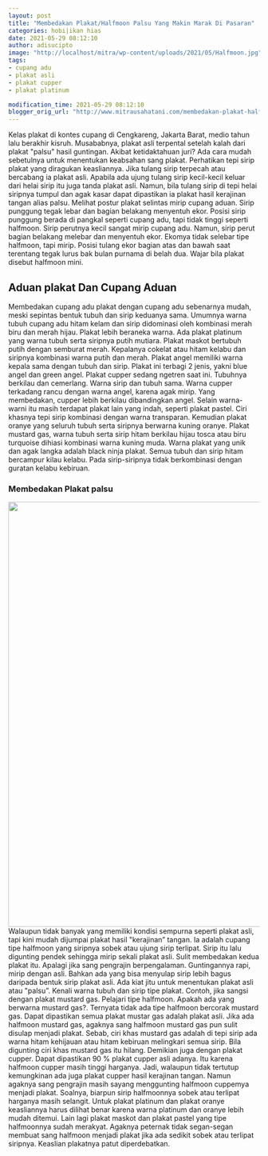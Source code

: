 ```yaml
---
layout: post
title: "Membedakan Plakat/Halfmoon Palsu Yang Makin Marak Di Pasaran"
categories: hobi|ikan hias
date: 2021-05-29 08:12:10
author: adisucipto
image: "http://localhost/mitra/wp-content/uploads/2021/05/Halfmoon.jpg"
tags:
- cupang adu
- plakat asli
- plakat cupper
- plakat platinum

modification_time: 2021-05-29 08:12:10
blogger_orig_url: "http://www.mitrausahatani.com/membedakan-plakat-halfmoon-palsu.html"
---
```


Kelas plakat di kontes cupang di Cengkareng, Jakarta Barat, medio tahun lalu berakhir kisruh. Musababnya, plakat asli terpental setelah kalah dari plakat "palsu" hasil guntingan. Akibat ketidaktahuan juri?
Ada cara mudah sebetulnya untuk menentukan keabsahan sang plakat. Perhatikan tepi sirip plakat yang diragukan keasliannya. Jika tulang sirip terpecah atau bercabang ia plakat asli. Apabila ada ujung tulang sirip kecil-kecil keluar dari helai sirip itu juga tanda plakat asli. Namun, bila tulang sirip di tepi helai siripnya tumpul dan agak kasar dapat dipastikan ia plakat hasil kerajinan tangan alias palsu.
Melihat postur plakat selintas mirip cupang aduan. Sirip punggung tegak lebar dan bagian belakang menyentuh ekor. Posisi sirip punggung berada di pangkal seperti cupang adu, tapi tidak tinggi seperti halfmoon. Sirip perutnya kecil sangat mirip cupang adu. Namun, sirip perut bagian belakang melebar dan menyentuh ekor.
Ekomya tidak selebar tipe halfmoon, tapi mirip. Posisi tulang ekor bagian atas dan bawah saat terentang tegak lurus bak bulan purnama di belah dua. Wajar bila plakat disebut halfmoon mini.
<h2 id="Aduan">Aduan plakat Dan Cupang Aduan</h2>
Membedakan cupang adu plakat dengan cupang adu sebenarnya mudah, meski sepintas bentuk tubuh dan sirip keduanya sama. Umumnya warna tubuh cupang adu hitam kelam dan sirip didominasi oleh kombinasi merah biru dan merah hijau.
Plakat lebih beraneka warna. Ada plakat platinum yang warna tubuh serta siripnya putih mutiara. Plakat maskot bertubuh putih dengan semburat merah. Kepalanya cokelat atau hitam kelabu dan siripnya kombinasi warna putih dan merah. Plakat angel memiliki warna kepala sama dengan tubuh dan sirip. Plakat ini terbagi 2 jenis, yakni blue angel dan green angel.
Plakat cupper sedang ngetren saat ini. Tubuhnya berkilau dan cemerlang. Warna sirip dan tubuh sama. Warna cupper terkadang rancu dengan warna angel, karena agak mirip. Yang membedakan, cupper lebih berkilau dibandingkan angel.
Selain warna-warni itu masih terdapat plakat lain yang indah, seperti plakat pastel. Ciri khasnya tepi sirip kombinasi dengan warna transparan. Kemudian plakat oranye yang seluruh tubuh serta siripnya berwarna kuning oranye.
Plakat mustard gas, warna tubuh serta sirip hitam berkilau hijau tosca atau biru turquoise dihiasi kombinasi warna kuning muda. Warna plakat yang unik dan agak langka adalah black ninja plakat. Semua tubuh dan sirip hitam bercampur kilau kelabu. Pada sirip-siripnya tidak berkombinasi dengan guratan kelabu kebiruan.
<h3 id="Plakat">Membedakan Plakat palsu</h3>
<a href="http://localhost/mitra/wp-content/uploads/2021/05/Plakat.jpg"><img src="http://localhost/mitra/wp-content/uploads/2021/05/Plakat.jpg" alt="" width="1511" height="850" class="aligncenter size-full wp-image-11694" /></a>
Walaupun tidak banyak yang memiliki kondisi sempurna seperti plakat asli, tapi kini mudah dijumpai plakat hasil "kerajinan” tangan. Ia adalah cupang tipe halfmoon yang siripnya sobek atau ujung sirip terlipat. Sirip itu lalu digunting pendek sehingga mirip sekali plakat asli.
Sulit membedakan kedua plakat itu. Apalagi jika sang pengrajin berpengalaman. Guntingannya rapi, mirip dengan asli. Bahkan ada yang bisa menyulap sirip lebih bagus daripada bentuk sirip plakat asli.
Ada kiat jitu untuk menentukan plakat asli atau "palsu”. Kenali warna tubuh dan sirip tipe plakat. Contoh, jika sangsi dengan plakat mustard gas. Pelajari tipe halfmoon. Apakah ada yang berwarna mustard gas?. Ternyata tidak ada tipe halfmoon bercorak mustard gas. Dapat dipastikan semua plakat mustar gas adalah plakat asli.
Jika ada halfmoon mustard gas, agaknya sang halfmoon mustard gas pun sulit disulap menjadi plakat. Sebab, ciri khas mustard gas adalah di tepi sirip ada warna hitam kehijauan atau hitam kebiruan melingkari semua sirip. Bila digunting ciri khas mustard gas itu hilang.
Demikian juga dengan plakat cupper. Dapat dipastikan 90 % plakat cupper asli adanya. Itu karena halfmoon cupper masih tinggi harganya. Jadi, walaupun tidak tertutup kemungkinan ada juga plakat cupper hasil kerajinan tangan. Namun agaknya sang pengrajin masih sayang menggunting halfmoon cuppemya menjadi plakat. Soalnya, biarpun sirip halfmoonnya sobek atau terlipat harganya masih selangit.
Untuk plakat platinum dan plakat oranye keasliannya harus dilihat benar karena warna platinum dan oranye lebih mudah ditemui.
Lain lagi plakat maskot dan plakat pastel yang tipe halfmoonnya sudah merakyat. Agaknya peternak tidak segan-segan membuat sang halfmoon menjadi plakat jika ada sedikit sobek atau terlipat siripnya. Keaslian plakatnya patut diperdebatkan.
